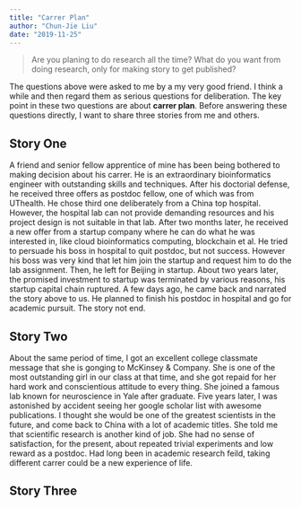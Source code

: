 ```yaml
---
title: "Carrer Plan"
author: "Chun-Jie Liu"
date: "2019-11-25"
---
```


> Are you planing to do research all the time? What do you want from doing research, only for making story to get published?

The questions above were asked to me by a my very good friend. I think a while and then regard them as serious questions for deliberation. The key point in these two questions are about **carrer plan**. Before answering these questions directly, I want to share three stories from me and others.

## Story One

A friend and senior fellow apprentice of mine has been being bothered to making decision about his carrer. He is an extraordinary bioinformatics engineer with outstanding skills and techniques. After his doctorial defense, he received three offers as postdoc fellow, one of which was from UThealth. He chose third one deliberately from a China top hospital. However, the hospital lab can not provide demanding resources and his project design is not suitable in that lab. After two months later, he received a new offer from a startup company where he can do what he was interested in, like cloud bioinformatics computing, blockchain et al. He tried to persuade his boss in hospital to quit postdoc, but not success. However his boss was very kind that let him join the startup and request him to do the lab assignment. Then, he left for Beijing in startup. About two years later, the promised investment to startup was terminated by various reasons, his startup capital chain ruptured. A few days ago, he came back and narrated the story above to us. He planned to finish his postdoc in hospital and go for academic pursuit. The story not end.

## Story Two

About the same period of time, I got an excellent college classmate message that she is gonging to McKinsey & Company. She is one of the most outstanding girl in our class at that time, and she got repaid for her hard work and conscientious attitude to every thing. She joined a famous lab known for neuroscience in Yale after graduate. Five years later, I was astonished by accident seeing her google scholar list with awesome publications. I thought she would be one of the greatest scientists in the future, and come back to China with a lot of academic titles. She told me that scientific research is another kind of job. She had no sense of satisfaction, for the present, about repeated trivial experiments and low reward as a postdoc. Had long been in academic research feild, taking different carrer could be a new experience of life.

## Story Three






